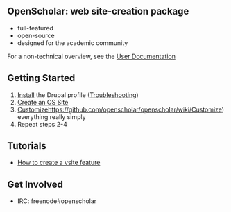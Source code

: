 ## OpenScholar: web site-creation package
* full-featured
* open-source
* designed for the academic community

For a non-technical overview, see the [User Documentation](http://scholar.harvard.edu/help/vsitehelp/User-Documentation)

## Getting Started

1. [Install](https://github.com/openscholar/openscholar/wiki/Install) the Drupal profile ([Troubleshooting](https://github.com/openscholar/openscholar/wiki/Troubleshooting))
1. [Create an OS Site](https://github.com/openscholar/openscholar/wiki/Create-an-os-site)
1. [Customize]()https://github.com/openscholar/openscholar/wiki/Customize) everything really simply
1. Repeat steps 2-4

## Tutorials

* [How to create a vsite feature](https://github.com/openscholar/openscholar/wiki/How-to-create-a-vsite-feature)

## Get Involved

* IRC: freenode#openscholar
